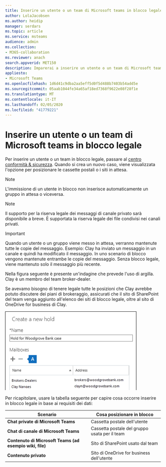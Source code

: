 ```yaml
---
title: Inserire un utente o un team di Microsoft teams in blocco legale
author: LolaJacobsen
ms.author: heidip
manager: serdars
ms.topic: article
ms.service: msteams
audience: admin
ms.collection:
- M365-collaboration
ms.reviewer: anach
search.appverid: MET150
description: Imparerai a inserire un utente o un team di Microsoft teams in blocco legale usando il centro conformità & sicurezza e scopri cosa richiede un blocco legale in base ai requisiti dei dati.
appliesto:
- Microsoft Teams
ms.openlocfilehash: 1d6d41c9dba2aa5eff5d0f5d488b7403b54add5e
ms.sourcegitcommit: 05aab1044fe34a65af18ed7368f9622e08f28f1e
ms.translationtype: MT
ms.contentlocale: it-IT
ms.lasthandoff: 02/05/2020
ms.locfileid: "41779221"
---
```

<a name="place-a-microsoft-teams-user-or-team-on-legal-hold"></a>Inserire un utente o un team di Microsoft teams in blocco legale
==================================================

Per inserire un utente o un team in blocco legale, passare al [centro conformità & sicurezza](https://go.microsoft.com/fwlink/?linkid=854628). Quando si crea un nuovo caso, viene visualizzata l'opzione per posizionare le cassette postali o i siti in attesa.

> [!NOTE]
> L'immissione di un utente in blocco non inserisce automaticamente un gruppo in attesa o viceversa.

> [!NOTE]
> Il supporto per la riserva legale dei messaggi di canale privato sarà disponibile a breve. È supportata la riserva legale dei file condivisi nei canali privati.

> [!IMPORTANT]
> Quando un utente o un gruppo viene messo in attesa, verranno mantenute tutte le copie del messaggio. Esempio: Clay ha inviato un messaggio in un canale e quindi ha modificato il messaggio. In uno scenario di blocco vengono mantenute entrambe le copie del messaggio. Senza blocco legale, viene mantenuto solo il messaggio più recente.

Nella figura seguente è presente un'indagine che prevede l'uso di argilla. Clay è un membro del team broker-dealer.

Se avevamo bisogno di tenere legale tutte le posizioni che Clay avrebbe potuto discutere dei piani di brokeraggio, assicurati che il sito di SharePoint del team venga aggiunto all'elenco dei siti di blocco legale, oltre al sito di OneDrive for business di Clay.

![Screenshot della finestra di dialogo Crea un nuovo blocco.](media/Place_a_Microsoft_Teams_user_or_team_on_legal_hold_image3.png)

Per ricapitolare, usare la tabella seguente per capire cosa occorre inserire in blocco legale in base ai requisiti dei dati:

|Scenario  |Cosa posizionare in blocco  |
|---------|---------|
|**Chat private di Microsoft Teams**     |Cassetta postale dell'utente         |
|**Chat di canale di Microsoft Teams**    |Cassetta postale del gruppo usata per il team         |
|**Contenuto di Microsoft Teams (ad esempio wiki, file)**     |Sito di SharePoint usato dal team         |
|**Contenuto privato**     |Sito di OneDrive for business dell'utente         |
